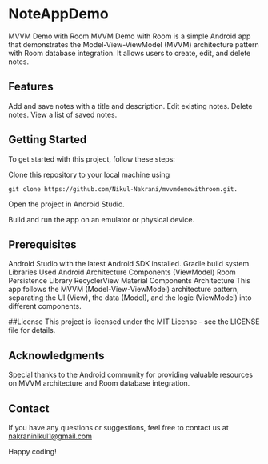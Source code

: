 # NoteAppDemo

MVVM Demo with Room
MVVM Demo with Room is a simple Android app that demonstrates the Model-View-ViewModel (MVVM) architecture pattern with Room database integration. It allows users to create, edit, and delete notes.

## Features
Add and save notes with a title and description.
Edit existing notes.
Delete notes.
View a list of saved notes.


## Getting Started
To get started with this project, follow these steps:

Clone this repository to your local machine using 
```
git clone https://github.com/Nikul-Nakrani/mvvmdemowithroom.git.
```

Open the project in Android Studio.

Build and run the app on an emulator or physical device.

## Prerequisites
Android Studio with the latest Android SDK installed.
Gradle build system.
Libraries Used
Android Architecture Components (ViewModel)
Room Persistence Library
RecyclerView
Material Components
Architecture
This app follows the MVVM (Model-View-ViewModel) architecture pattern, separating the UI (View), the data (Model), and the logic (ViewModel) into different components.

##License
This project is licensed under the MIT License - see the LICENSE file for details.

## Acknowledgments
Special thanks to the Android community for providing valuable resources on MVVM architecture and Room database integration.

## Contact
If you have any questions or suggestions, feel free to contact us at nakraninikul1@gmail.com

Happy coding!
